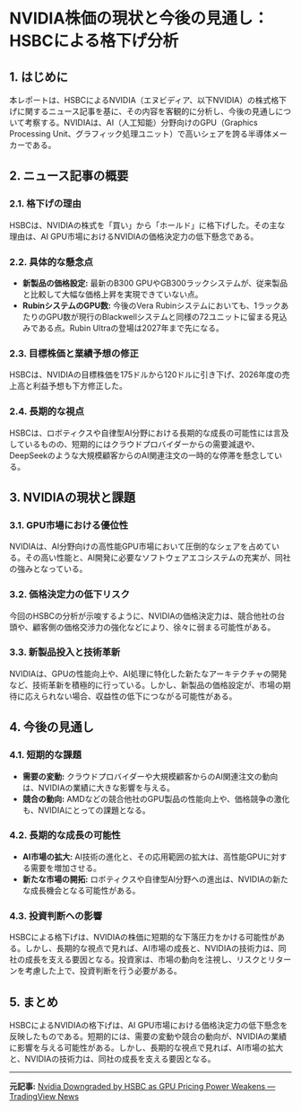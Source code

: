 # NVIDIA株価の現状と今後の見通し：HSBCによる格下げ分析

## 1. はじめに

本レポートは、HSBCによるNVIDIA（エヌビディア、以下NVIDIA）の株式格下げに関するニュース記事を基に、その内容を客観的に分析し、今後の見通しについて考察する。NVIDIAは、AI（人工知能）分野向けのGPU（Graphics Processing Unit、グラフィック処理ユニット）で高いシェアを誇る半導体メーカーである。

## 2. ニュース記事の概要

### 2.1. 格下げの理由

HSBCは、NVIDIAの株式を「買い」から「ホールド」に格下げした。その主な理由は、AI GPU市場におけるNVIDIAの価格決定力の低下懸念である。

### 2.2. 具体的な懸念点

* **新製品の価格設定:** 最新のB300 GPUやGB300ラックシステムが、従来製品と比較して大幅な価格上昇を実現できていない点。
* **RubinシステムのGPU数:** 今後のVera Rubinシステムにおいても、1ラックあたりのGPU数が現行のBlackwellシステムと同様の72ユニットに留まる見込みである点。Rubin Ultraの登場は2027年まで先になる。

### 2.3. 目標株価と業績予想の修正

HSBCは、NVIDIAの目標株価を175ドルから120ドルに引き下げ、2026年度の売上高と利益予想も下方修正した。

### 2.4. 長期的な視点

HSBCは、ロボティクスや自律型AI分野における長期的な成長の可能性には言及しているものの、短期的にはクラウドプロバイダーからの需要減退や、DeepSeekのような大規模顧客からのAI関連注文の一時的な停滞を懸念している。

## 3. NVIDIAの現状と課題

### 3.1. GPU市場における優位性

NVIDIAは、AI分野向けの高性能GPU市場において圧倒的なシェアを占めている。その高い性能と、AI開発に必要なソフトウェアエコシステムの充実が、同社の強みとなっている。

### 3.2. 価格決定力の低下リスク

今回のHSBCの分析が示唆するように、NVIDIAの価格決定力は、競合他社の台頭や、顧客側の価格交渉力の強化などにより、徐々に弱まる可能性がある。

### 3.3. 新製品投入と技術革新

NVIDIAは、GPUの性能向上や、AI処理に特化した新たなアーキテクチャの開発など、技術革新を積極的に行っている。しかし、新製品の価格設定が、市場の期待に応えられない場合、収益性の低下につながる可能性がある。

## 4. 今後の見通し

### 4.1. 短期的な課題

* **需要の変動:** クラウドプロバイダーや大規模顧客からのAI関連注文の動向は、NVIDIAの業績に大きな影響を与える。
* **競合の動向:** AMDなどの競合他社のGPU製品の性能向上や、価格競争の激化も、NVIDIAにとっての課題となる。

### 4.2. 長期的な成長の可能性

* **AI市場の拡大:** AI技術の進化と、その応用範囲の拡大は、高性能GPUに対する需要を増加させる。
* **新たな市場の開拓:** ロボティクスや自律型AI分野への進出は、NVIDIAの新たな成長機会となる可能性がある。

### 4.3. 投資判断への影響

HSBCによる格下げは、NVIDIAの株価に短期的な下落圧力をかける可能性がある。しかし、長期的な視点で見れば、AI市場の成長と、NVIDIAの技術力は、同社の成長を支える要因となる。投資家は、市場の動向を注視し、リスクとリターンを考慮した上で、投資判断を行う必要がある。

## 5. まとめ

HSBCによるNVIDIAの格下げは、AI GPU市場における価格決定力の低下懸念を反映したものである。短期的には、需要の変動や競合の動向が、NVIDIAの業績に影響を与える可能性がある。しかし、長期的な視点で見れば、AI市場の拡大と、NVIDIAの技術力は、同社の成長を支える要因となる。

---


**元記事:** [Nvidia Downgraded by HSBC as GPU Pricing Power Weakens — TradingView News](https://www.tradingview.com/news/gurufocus:1ee5cfae2094b:0-nvidia-downgraded-by-hsbc-as-gpu-pricing-power-weakens/)